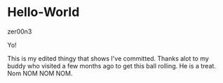 # Hello-World
zer00n3

Yo! 

This is my edited thingy that shows I've committed. Thanks alot to my buddy who visited a few months ago to get this ball rolling. He is a treat. Nom NOM NOM NOM.

